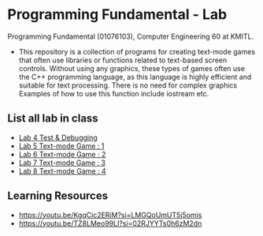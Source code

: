 # Programming Fundamental - Lab
Programming Fundamental (01076103), Computer Engineering 60 at KMITL.

- This repository is a collection of programs for creating text-mode games that often use libraries or functions related to text-based screen controls. Without using any graphics, these types of games often use the C++ programming language, as this language is highly efficient and suitable for text processing. There is no need for complex graphics Examples of how to use this function include iostream etc. 

## List all lab in class  
- [Lab 4 Test & Debugging](lab-4)
- [Lab 5 Text-mode Game : 1](lab-5)
- [Lab 6 Text-mode Game : 2](lab-6)
- [Lab 7 Text-mode Game : 3](lab-7)
- [Lab 8 Text-mode Game : 4](lab-8)

## Learning Resources
- https://youtu.be/KgqCic2ERiM?si=LMGQoUmUT5j5omis
- https://youtu.be/TZ8LMeo99LI?si=02RJYYTs0h6zM2dn
